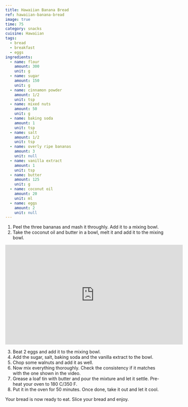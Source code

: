 ```yaml
---
title: Hawaiian Banana Bread
ref: hawaiian-banana-bread
image: true
time: 75
category: snacks
cuisine: Hawaiian
tags:
  - bread
  - breakfast
  - eggs
ingredients:
  - name: flour
    amount: 300
    unit: g
  - name: sugar
    amount: 150
    unit: g
  - name: cinnamon powder
    amount: 1/2
    unit: tsp
  - name: mixed nuts
    amount: 50
    unit: g
  - name: baking soda
    amount: 1
    unit: tsp
  - name: salt
    amount: 1/2
    unit: tsp
  - name: overly ripe bananas
    amount: 3
    unit: null
  - name: vanilla extract
    amount: 1
    unit: tsp
  - name: butter
    amount: 125
    unit: g
  - name: coconut oil
    amount: 20
    unit: ml
  - name: eggs
    amount: 2
    unit: null
---
```


1. Peel the three bananas and mash it throughly. Add it to a mixing bowl.
2. Take the coconut oil and butter in a bowl, melt it and add it to the mixing bowl.

<div class="video-container"><iframe width="560" height="315" src="https://youtube.com/embed/Ubc7N_CusSo" frameborder="0" allow="accelerometer; autoplay; encrypted-media; gyroscope; picture-in-picture" allowfullscreen></iframe></div>

3. Beat 2 eggs and add it to the mixing bowl.
4. Add the sugar, salt, baking soda and the vanilla extract to the bowl.
5. Chop some walnuts and add it as well.
6. Now mix everything thoroughly. Check the consistency if it matches with the one shown in the video.
7. Grease a loaf tin with butter and pour the mixture and let it settle. Pre-heat your oven to 180 C/350 F.
8. Put it in the oven for 50 minutes. Once done, take it out and let it cool.

Your bread is now ready to eat. Slice your bread and enjoy.








